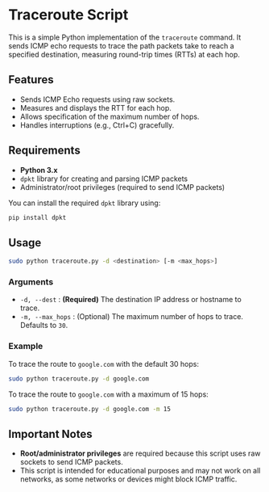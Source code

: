 
# Traceroute Script

This is a simple Python implementation of the `traceroute` command.
It sends ICMP echo requests to trace the path packets take to reach a specified destination,
measuring round-trip times (RTTs) at each hop.

## Features

- Sends ICMP Echo requests using raw sockets.
- Measures and displays the RTT for each hop.
- Allows specification of the maximum number of hops.
- Handles interruptions (e.g., Ctrl+C) gracefully.

## Requirements

- **Python 3.x**
- `dpkt` library for creating and parsing ICMP packets
- Administrator/root privileges (required to send ICMP packets)

You can install the required `dpkt` library using:
```bash
pip install dpkt
```

## Usage

```bash
sudo python traceroute.py -d <destination> [-m <max_hops>]
```

### Arguments

- `-d, --dest` : **(Required)** The destination IP address or hostname to trace.
- `-m, --max_hops` : (Optional) The maximum number of hops to trace. Defaults to `30`.

### Example

To trace the route to `google.com` with the default 30 hops:
```bash
sudo python traceroute.py -d google.com
```

To trace the route to `google.com` with a maximum of 15 hops:
```bash
sudo python traceroute.py -d google.com -m 15
```

## Important Notes

- **Root/administrator privileges** are required because this script uses raw sockets to send ICMP packets.
- This script is intended for educational purposes and may not work on all networks, as some networks or devices might block ICMP traffic.
